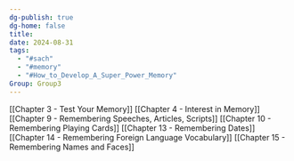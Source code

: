 ```yaml
---
dg-publish: true
dg-home: false
title: 
date: 2024-08-31
tags:
  - "#sach"
  - "#memory"
  - "#How_to_Develop_A_Super_Power_Memory"
Group: Group3
---
```

[[Chapter 3 - Test Your Memory]]
[[Chapter 4 - Interest in Memory]]
[[Chapter 9 - Remembering Speeches, Articles, Scripts]]
[[Chapter 10 - Remembering Playing Cards]]
[[Chapter 13 - Remembering Dates]]
[[Chapter 14 - Remembering Foreign Language Vocabulary]]
[[Chapter 15 - Remembering Names and Faces]]

